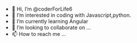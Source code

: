 - 👋 Hi, I’m @coderForLife6
- 👀 I’m interested in coding with Javascript,python.
- 🌱 I’m currently learning Angular
- 💞️ I’m looking to collaborate on ...
- 📫 How to reach me ...

<!---
coderForLife6/coderForLife6 is a ✨ special ✨ repository because its `README.md` (this file) appears on your GitHub profile.
You can click the Preview link to take a look at your changes.
--->
